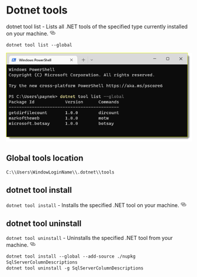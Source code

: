 # Dotnet tools

dotnet tool list - Lists all .NET tools of the specified type currently installed on your machine. [![](assets/Link_16x.png)](https://docs.microsoft.com/en-us/dotnet/core/tools/dotnet-tool-list)

```
dotnet tool list --global
```

![List Toold](assets/ListToold.png)

## Global tools location

```
C:\\Users\WindowLoginName\\.dotnet\\tools
```

## dotnet tool install

`dotnet tool install` - Installs the specified .NET tool on your machine. [![](assets/Link_16x.png)](https://docs.microsoft.com/en-us/dotnet/core/tools/dotnet-tool-install)

## dotnet tool uninstall

`dotnet tool uninstall` - Uninstalls the specified .NET tool from your machine.  [![](assets/Link_16x.png)](https://docs.microsoft.com/en-us/dotnet/core/tools/dotnet-tool-uninstall)


```
dotnet tool install --global --add-source ./nupkg SqlServerColumnDescriptions
dotnet tool uninstall -g SqlServerColumnDescriptions
```